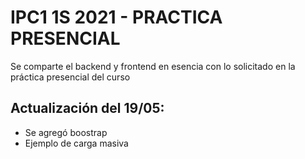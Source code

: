 # IPC1 1S 2021 - PRACTICA PRESENCIAL
 Se comparte el backend y frontend en esencia con lo solicitado en la práctica presencial del curso

## Actualización del 19/05:
- Se agregó boostrap
- Ejemplo de carga masiva
